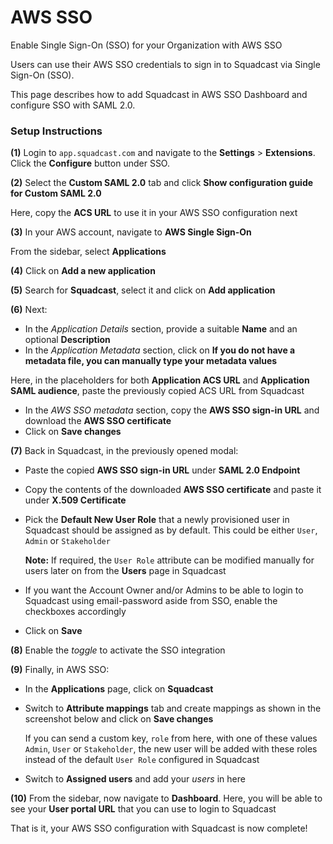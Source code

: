# AWS SSO

Enable Single Sign-On (SSO) for your Organization with AWS SSO

Users can use their AWS SSO credentials to sign in to Squadcast via Single Sign-On (SSO).

This page describes how to add Squadcast in AWS SSO Dashboard and configure SSO with SAML 2.0.

### Setup Instructions <a href="#setup-instructions" id="setup-instructions"></a>

**(1)** Login to `app.squadcast.com` and navigate to the **Settings** > **Extensions**. Click the **Configure** button under SSO.

**(2)** Select the **Custom SAML 2.0** tab and click **Show configuration guide for Custom SAML 2.0**

Here, copy the **ACS URL** to use it in your AWS SSO configuration next

**(3)** In your AWS account, navigate to **AWS Single Sign-On**

From the sidebar, select **Applications**

**(4)** Click on **Add a new application**

**(5)** Search for **Squadcast**, select it and click on **Add application**

**(6)** Next:

* In the _Application Details_ section, provide a suitable **Name** and an optional **Description**
* In the _Application Metadata_ section, click on **If you do not have a metadata file, you can manually type your metadata values**

Here, in the placeholders for both **Application ACS URL** and **Application SAML audience**, paste the previously copied ACS URL from Squadcast

* In the _AWS SSO metadata_ section, copy the **AWS SSO sign-in URL** and download the **AWS SSO certificate**
* Click on **Save changes**

**(7)** Back in Squadcast, in the previously opened modal:

* Paste the copied **AWS SSO sign-in URL** under **SAML 2.0 Endpoint**
* Copy the contents of the downloaded **AWS SSO certificate** and paste it under **X.509 Certificate**
*   Pick the **Default New User Role** that a newly provisioned user in Squadcast should be assigned as by default. This could be either `User`, `Admin` or `Stakeholder`

    **Note:** If required, the `User Role` attribute can be modified manually for users later on from the **Users** page in Squadcast
* If you want the Account Owner and/or Admins to be able to login to Squadcast using email-password aside from SSO, enable the checkboxes accordingly
* Click on **Save**

**(8)** Enable the _toggle_ to activate the SSO integration

**(9)** Finally, in AWS SSO:

* In the **Applications** page, click on **Squadcast**
*   Switch to **Attribute mappings** tab and create mappings as shown in the screenshot below and click on **Save changes**

    If you can send a custom key, `role` from here, with one of these values `Admin`, `User` or `Stakeholder`, the new user will be added with these roles instead of the default `User Role` configured in Squadcast
* Switch to **Assigned users** and add your _users_ in here

**(10)** From the sidebar, now navigate to **Dashboard**. Here, you will be able to see your **User portal URL** that you can use to login to Squadcast

That is it, your AWS SSO configuration with Squadcast is now complete!
